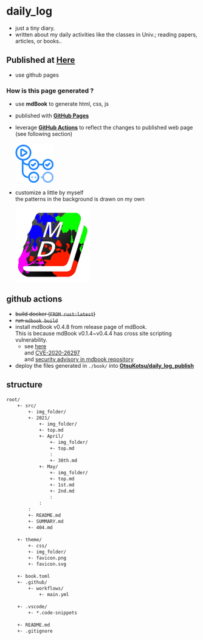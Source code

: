 # daily_log
- just a tiny diary. 
- written about my daily activities like the classes in Univ.; reading papers, articles, or books..

## **Published at** [**Here**](https://otsukotsu.github.io/daily_log_publish/)
- use github pages

### How is this page generated ?
- use **mdBook** to generate html, css, js
- published with [**GitHub Pages**](https://docs.github.com/en/pages)
- leverage [**GitHub Actions**](https://github.com/features/actions) to reflect the changes to published web page (see following section)  
    　  
  <img src="./src/img_folder/github_actions.png" alt="github_actions" width="100"/>  

- customize a little by myself  
  the patterns in the background is drawn on my own  
    
  ![painted mdBook](./src/img_folder/painted_favicon.png)  

## **github actions**
- ~~build docker (`FROM rust:latest`)~~
- ~~run `mdbook build`~~
- install mdBook v0.4.8 from release page of mdBook.  
  This is because mdBook v0.1.4~v0.4.4 has cross site scripting vulnerability.
  - see [here](https://blog.rust-lang.org/2021/01/04/mdbook-security-advisory.html)  
    and [CVE-2020-26297](https://cve.mitre.org/cgi-bin/cvename.cgi?name=CVE-2020-26297)  
    and [security advisory in mdbook repository](https://github.com/rust-lang/mdBook/security/advisories/GHSA-gx5w-rrhp-f436)
- deploy the files generated in `./book/` into [**OtsuKotsu/daily_log_publish**](https://github.com/OtsuKotsu/daily_log_publish)

## **structure**
```
root/
    +- src/
        +- img_folder/
        +- 2021/
            +- img_folder/
            +- top.md
            +- April/
                +- img_folder/
                +- top.md
                :
                +- 30th.md
            +- May/
                +- img_folder/
                +- top.md
                +- 1st.md
                +- 2nd.md
                :
            :
        :
        +- README.md
        +- SUMMARY.md
        +- 404.md

    +- theme/
        +- css/
        +- img_folder/
        +- favicon.png
        +- favicon.svg

    +- book.toml
    +- .github/
        +- workflows/
            +- main.yml

    +- .vscode/
        +- *.code-snippets

    +- README.md
    +- .gitignore

```
